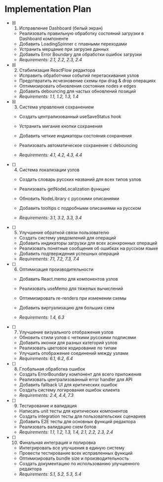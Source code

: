 # Implementation Plan

- [x] 1. Исправление Dashboard (белый экран)



  - Реализовать правильную обработку состояний загрузки в Dashboard компоненте
  - Добавить LoadingSpinner с плавными переходами
  - Устранить мерцание при загрузке данных
  - Добавить Error Boundary для обработки ошибок загрузки
  - _Requirements: 2.1, 2.2, 2.3, 2.4_

- [x] 2. Стабилизация ReactFlow редактора



  - Исправить обработчики событий перетаскивания узлов
  - Предотвратить исчезновение схемы при drag & drop операциях
  - Оптимизировать обновления состояния nodes и edges
  - Добавить debouncing для частых обновлений позиций
  - _Requirements: 1.1, 1.2, 1.3, 1.4_

- [x] 3. Система управления сохранением

  - Создать централизованный useSaveStatus hook
  - Устранить мигание кнопки сохранения
  - Добавить четкие индикаторы состояния сохранения


  - Реализовать автоматическое сохранение с debouncing
  - _Requirements: 4.1, 4.2, 4.3, 4.4_

- [ ] 4. Система локализации узлов
  - Создать словарь русских названий для всех типов узлов


  - Реализовать getNodeLocalization функцию
  - Обновить NodeLibrary с русскими описаниями
  - Добавить tooltips с подробными описаниями на русском
  - _Requirements: 3.1, 3.2, 3.3, 3.4_

- [ ] 5. Улучшение обратной связи пользователю
  - Создать систему уведомлений для операций
  - Добавить индикаторы загрузки для всех асинхронных операций
  - Реализовать понятные сообщения об ошибках на русском языке
  - Добавить подтверждения успешных операций
  - _Requirements: 7.1, 7.2, 7.3, 7.4_

- [ ] 6. Оптимизация производительности
  - Добавить React.memo для компонентов узлов


  - Реализовать useMemo для тяжелых вычислений
  - Оптимизировать re-renders при изменении схемы
  - Добавить виртуализацию для больших схем
  - _Requirements: 1.4, 6.3_

- [ ] 7. Улучшение визуального отображения узлов
  - Обновить стили узлов с четкими русскими подписями
  - Добавить иконки для разных категорий узлов
  - Реализовать цветовое кодирование по типам
  - Улучшить отображение соединений между узлами
  - _Requirements: 6.1, 6.2, 6.4_

- [ ] 8. Глобальная обработка ошибок
  - Создать ErrorBoundary компонент для всего приложения
  - Реализовать централизованный error handler для API
  - Добавить fallback UI для критических ошибок
  - Создать систему логирования ошибок клиента
  - _Requirements: 2.4, 4.4, 7.3_

- [ ] 9. Тестирование и валидация
  - Написать unit тесты для критических компонентов
  - Создать integration тесты для пользовательских сценариев
  - Добавить E2E тесты для основных функций редактора
  - Реализовать валидацию схем ботов
  - _Requirements: 1.1, 1.2, 1.3, 1.4, 2.1, 2.2, 2.3, 2.4_

- [ ] 10. Финальная интеграция и полировка
  - Интегрировать все улучшения в единую систему
  - Провести тестирование всех исправленных функций
  - Оптимизировать bundle size и производительность
  - Создать документацию по использованию улучшенного редактора
  - _Requirements: 5.1, 5.2, 5.3, 5.4_
